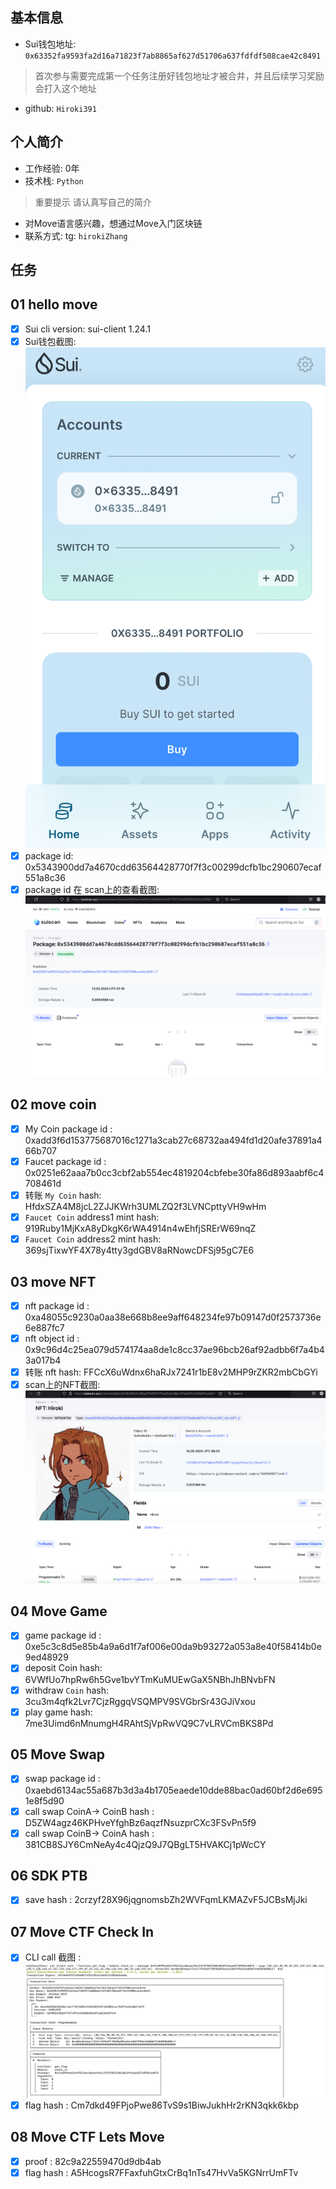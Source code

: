 ## 基本信息
- Sui钱包地址: `0x63352fa9593fa2d16a71823f7ab8865af627d51706a637fdfdf508cae42c8491`
> 首次参与需要完成第一个任务注册好钱包地址才被合并，并且后续学习奖励会打入这个地址
- github: `Hiroki391`

## 个人简介
- 工作经验: 0年
- 技术栈: `Python`
> 重要提示 请认真写自己的简介
- 对Move语言感兴趣，想通过Move入门区块链
- 联系方式: tg: `hirokiZhang` 

## 任务

##   01 hello move  
- [x] Sui cli version: sui-client 1.24.1
- [x] Sui钱包截图: ![Sui钱包截图](images/wallet.png)
- [x] package id:  0x5343900dd7a4670cdd63564428770f7f3c00299dcfb1bc290607ecaf551a8c36 
- [x] package id 在 scan上的查看截图:![Scan截图](images/package-hello.png)

##   02 move coin
- [x] My Coin package id : 0xadd3f6d153775687016c1271a3cab27c68732aa494fd1d20afe37891a466b707
- [x] Faucet package id : 0x0251e62aaa7b0cc3cbf2ab554ec4819204cbfebe30fa86d893aabf6c4708461d 
- [x] 转账 `My Coin` hash: HfdxSZA4M8jcL2ZJJKWrh3UMLZQ2f3LVNCpttyVH9wHm
- [x] `Faucet Coin` address1 mint hash: 919Ruby1MjKxA8yDkgK6rWA4914n4wEhfjSRErW69nqZ
- [x] `Faucet Coin` address2 mint hash: 369sjTixwYF4X78y4tty3gdGBV8aRNowcDFSj95gC7E6

##   03 move NFT
- [x] nft package id :  0xa48055c9230a0aa38e668b8ee9aff648234fe97b09147d0f2573736e6e887fc7 
- [x] nft object id : 0x9c96d4c25ea079d574174aa8de1c8cc37ae96bcb26af92adbb6f7a4b43a017b4   
- [x] 转账 nft  hash: FFCcX6uWdnx6haRJx7241r1bE8v2MHP9rZKR2mbCbGYi
- [x] scan上的NFT截图:![Scan截图](images/nft.png)

##   04 Move Game
- [x] game package id : 0xe5c3c8d5e85b4a9a6d1f7af006e00da9b93272a053a8e40f58414b0e9ed48929
- [x] deposit Coin hash: 6VWfUo7hpRw6h5Gve1bvYTmKuMUEwGaX5NBhJhBNvbFN
- [x] withdraw `Coin` hash: 3cu3m4qfk2Lvr7CjzRggqVSQMPV9SVGbrSr43GJiVxou
- [x] play game hash: 7me3Uimd6nMnumgH4RAhtSjVpRwVQ9C7vLRVCmBKS8Pd

##   05 Move Swap
- [x] swap package id : 0xaebd6134ac55a687b3d3a4b1705eaede10dde88bac0ad60bf2d6e6951e8f5d90
- [x] call swap CoinA-> CoinB  hash :  D5ZW4agz46KPHveYfghBz6aqzfNsuzprCXc3FSvPn5f9
- [x] call swap CoinB-> CoinA  hash :  381CB8SJY6CmNeAy4c4QjzQ9J7QBgLT5HVAKCj1pWcCY

##   06 SDK PTB
- [x] save hash : 2crzyf28X96jqgnomsbZh2WVFqmLKMAZvF5JCBsMjJki

##   07 Move CTF Check In
- [x] CLI call 截图 : ![截图](./images/ter.png)
- [x] flag hash : Cm7dkd49FPjoPwe86TvS9s1BiwJukhHr2rKN3qkk6kbp

##   08 Move CTF Lets Move
- [x] proof :  82c9a22559470d9db4ab
- [x] flag hash :  A5HcogsR7FFaxfuhGtxCrBq1nTs47HvVa5KGNrrUmFTv